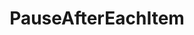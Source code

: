 ---
optionsClassName: PauseAfterEachItemOptions
optionsClassFullName: MigrationTools.Enrichers.PauseAfterEachItemOptions
configurationSamples:
- name: defaults
  order: 2
  description: 
  code: There are no defaults! Check the sample for options!
  sampleFor: MigrationTools.Enrichers.PauseAfterEachItemOptions
- name: sample
  order: 1
  description: 
  code: There is no sample, but you can check the classic below for a general feel.
  sampleFor: MigrationTools.Enrichers.PauseAfterEachItemOptions
- name: classic
  order: 3
  description: 
  code: >-
    {
      "$type": "PauseAfterEachItemOptions",
      "Enabled": false,
      "OptionFor": "PauseAfterEachItem",
      "RefName": null
    }
  sampleFor: MigrationTools.Enrichers.PauseAfterEachItemOptions
description: missing XML code comments
className: PauseAfterEachItem
typeName: ProcessorEnrichers
architecture: 
options:
- parameterName: Enabled
  type: Boolean
  description: If enabled this will run this migrator
  defaultValue: true
- parameterName: OptionFor
  type: String
  description: missing XML code comments
  defaultValue: missing XML code comments
- parameterName: RefName
  type: String
  description: For internal use
  defaultValue: missing XML code comments
status: missing XML code comments
processingTarget: missing XML code comments
classFile: src/MigrationTools/Processors/Enrichers/PauseAfterEachItemOptions.cs
optionsClassFile: src/MigrationTools/Processors/Enrichers/PauseAfterEachItemOptions.cs

redirectFrom:
- /Reference/ProcessorEnrichers/PauseAfterEachItemOptions/
layout: reference
toc: true
permalink: /Reference/ProcessorEnrichers/PauseAfterEachItem/
title: PauseAfterEachItem
categories:
- ProcessorEnrichers
- 
topics:
- topic: notes
  path: /docs/Reference/ProcessorEnrichers/PauseAfterEachItem-notes.md
  exists: false
  markdown: ''
- topic: introduction
  path: /docs/Reference/ProcessorEnrichers/PauseAfterEachItem-introduction.md
  exists: false
  markdown: ''

---